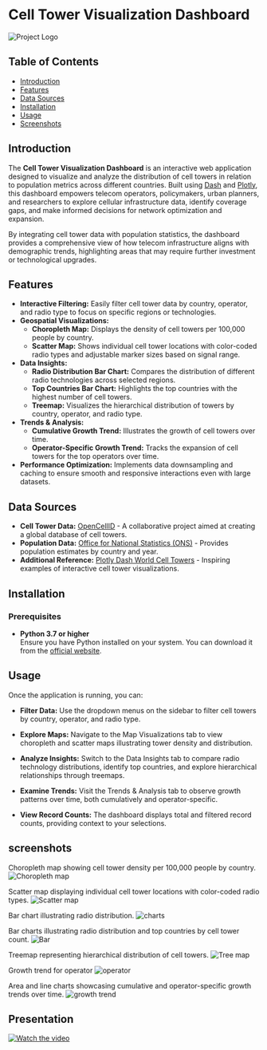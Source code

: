 # Cell Tower Visualization Dashboard

![Project Logo](https://github.com/sahmedAdnan/cellTowerExplorer/blob/main/pic/Overview.png)

## Table of Contents
- [Introduction](#introduction)
- [Features](#features)
- [Data Sources](#data-sources)
- [Installation](#installation)
- [Usage](#usage)
- [Screenshots](#screenshots)

## Introduction

The **Cell Tower Visualization Dashboard** is an interactive web application designed to visualize and analyze the distribution of cell towers in relation to population metrics across different countries. Built using [Dash](https://dash.plotly.com/) and [Plotly](https://plotly.com/), this dashboard empowers telecom operators, policymakers, urban planners, and researchers to explore cellular infrastructure data, identify coverage gaps, and make informed decisions for network optimization and expansion.

By integrating cell tower data with population statistics, the dashboard provides a comprehensive view of how telecom infrastructure aligns with demographic trends, highlighting areas that may require further investment or technological upgrades.

## Features

- **Interactive Filtering:** Easily filter cell tower data by country, operator, and radio type to focus on specific regions or technologies.
- **Geospatial Visualizations:** 
  - **Choropleth Map:** Displays the density of cell towers per 100,000 people by country.
  - **Scatter Map:** Shows individual cell tower locations with color-coded radio types and adjustable marker sizes based on signal range.
- **Data Insights:**
  - **Radio Distribution Bar Chart:** Compares the distribution of different radio technologies across selected regions.
  - **Top Countries Bar Chart:** Highlights the top countries with the highest number of cell towers.
  - **Treemap:** Visualizes the hierarchical distribution of towers by country, operator, and radio type.
- **Trends & Analysis:**
  - **Cumulative Growth Trend:** Illustrates the growth of cell towers over time.
  - **Operator-Specific Growth Trend:** Tracks the expansion of cell towers for the top operators over time.
- **Performance Optimization:** Implements data downsampling and caching to ensure smooth and responsive interactions even with large datasets.

## Data Sources

- **Cell Tower Data:** [OpenCellID](https://www.opencellid.org/) - A collaborative project aimed at creating a global database of cell towers.
- **Population Data:** [Office for National Statistics (ONS)](https://www.ons.gov.uk/) - Provides population estimates by country and year.
- **Additional Reference:** [Plotly Dash World Cell Towers](https://github.com/plotly/dash-world-cell-towers) - Inspiring examples of interactive cell tower visualizations.

## Installation

### Prerequisites

- **Python 3.7 or higher**  
  Ensure you have Python installed on your system. You can download it from the [official website](https://www.python.org/downloads/).

## Usage
   Once the application is running, you can:

- **Filter Data:**
Use the dropdown menus on the sidebar to filter cell towers by country, operator, and radio type.

- **Explore Maps:**
Navigate to the Map Visualizations tab to view choropleth and scatter maps illustrating tower density and distribution.

- **Analyze Insights:**
Switch to the Data Insights tab to compare radio technology distributions, identify top countries, and explore hierarchical relationships through treemaps.

- **Examine Trends:**
Visit the Trends & Analysis tab to observe growth patterns over time, both cumulatively and operator-specific.

- **View Record Counts:**
The dashboard displays total and filtered record counts, providing context to your selections.

## screenshots
Choropleth map showing cell tower density per 100,000 people by country.
![Choropleth map](https://github.com/sahmedAdnan/cellTowerExplorer/blob/main/pic/BD_1.png)

Scatter map displaying individual cell tower locations with color-coded radio types.
![Scatter map](https://github.com/sahmedAdnan/cellTowerExplorer/blob/main/pic/BD_2.png)

Bar chart illustrating radio distribution.
![charts](https://github.com/sahmedAdnan/cellTowerExplorer/blob/main/pic/BD_3.png)



Bar charts illustrating radio distribution and top countries by cell tower count.
![Bar](https://github.com/sahmedAdnan/cellTowerExplorer/blob/main/pic/BD_4.png)

Treemap representing hierarchical distribution of cell towers.
![Tree map](https://github.com/sahmedAdnan/cellTowerExplorer/blob/main/pic/BD_5.png)

Growth trend for operator
![operator](https://github.com/sahmedAdnan/cellTowerExplorer/blob/main/pic/BD_6.png)

Area and line charts showcasing cumulative and operator-specific growth trends over time.
![growth trend](https://github.com/sahmedAdnan/cellTowerExplorer/blob/main/pic/BD_7.png)

## Presentation
[![Watch the video]()](https://www.youtube.com/watch?v=3xkFmEhaWJU)
